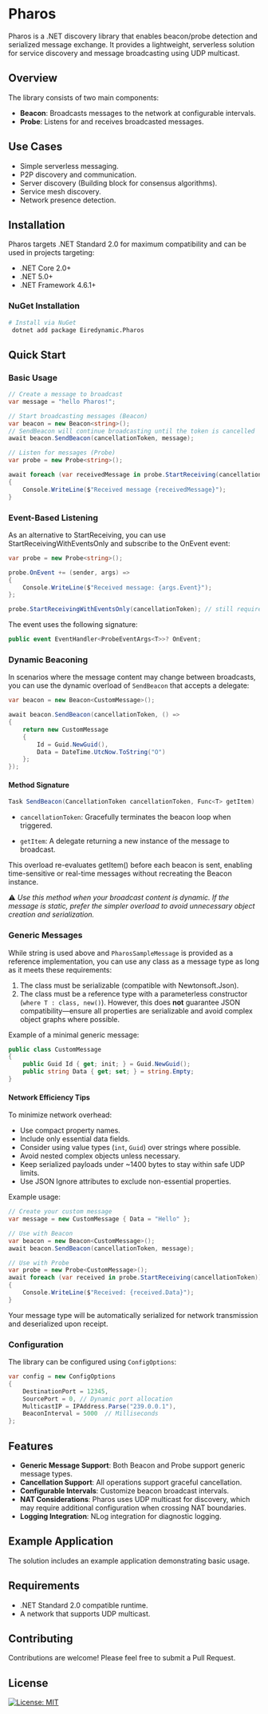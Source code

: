 # Pharos

Pharos is a .NET discovery library that enables beacon/probe detection and serialized message exchange. It provides a lightweight, serverless solution for service discovery and message broadcasting using UDP multicast.

## Overview

The library consists of two main components:
- **Beacon**: Broadcasts messages to the network at configurable intervals.
- **Probe**: Listens for and receives broadcasted messages.

## Use Cases
- Simple serverless messaging.
- P2P discovery and communication.
- Server discovery (Building block for consensus algorithms).
- Service mesh discovery.
- Network presence detection.

## Installation

Pharos targets .NET Standard 2.0 for maximum compatibility and can be used in projects targeting:
- .NET Core 2.0+
- .NET 5.0+
- .NET Framework 4.6.1+

### NuGet Installation
```sh
# Install via NuGet
 dotnet add package Eiredynamic.Pharos
```

## Quick Start

### Basic Usage

```csharp
// Create a message to broadcast
var message = "hello Pharos!";

// Start broadcasting messages (Beacon)
var beacon = new Beacon<string>();
// SendBeacon will continue broadcasting until the token is cancelled
await beacon.SendBeacon(cancellationToken, message);

// Listen for messages (Probe)
var probe = new Probe<string>();

await foreach (var receivedMessage in probe.StartReceiving(cancellationToken)) 
{
    Console.WriteLine($"Received message {receivedMessage}");
}
```

### Event-Based Listening

As an alternative to StartReceiving, you can use StartReceivingWithEventsOnly and subscribe to the OnEvent event:
```csharp
var probe = new Probe<string>();

probe.OnEvent += (sender, args) =>
{
    Console.WriteLine($"Received message: {args.Event}");
};

probe.StartReceivingWithEventsOnly(cancellationToken); // still required to start the receive loop
```

The event uses the following signature:
```csharp
public event EventHandler<ProbeEventArgs<T>>? OnEvent;
```

### Dynamic Beaconing

In scenarios where the message content may change between broadcasts, you can use the dynamic overload of `SendBeacon` that accepts a delegate:

```csharp
var beacon = new Beacon<CustomMessage>();

await beacon.SendBeacon(cancellationToken, () =>
{
    return new CustomMessage
    {
        Id = Guid.NewGuid(),
        Data = DateTime.UtcNow.ToString("O")
    };
});
```

#### Method Signature
```csharp
Task SendBeacon(CancellationToken cancellationToken, Func<T> getItem)
```

- `cancellationToken`: Gracefully terminates the beacon loop when triggered.

- `getItem`: A delegate returning a new instance of the message to broadcast.

This overload re-evaluates getItem() before each beacon is sent, enabling time-sensitive or real-time messages without recreating the Beacon<T> instance.

⚠️ _Use this method when your broadcast content is dynamic. If the message is static, prefer the simpler overload to avoid unnecessary object creation and serialization._

### Generic Messages

While string is used above and `PharosSampleMessage` is provided as a reference implementation, you can use any class as a message type as long as it meets these requirements:

1. The class must be serializable (compatible with Newtonsoft.Json).
2. The class must be a reference type with a parameterless constructor (`where T : class, new()`). However, this does **not** guarantee JSON compatibility—ensure all properties are serializable and avoid complex object graphs where possible.

Example of a minimal generic message:

```csharp
public class CustomMessage 
{ 
    public Guid Id { get; init; } = Guid.NewGuid(); 
    public string Data { get; set; } = string.Empty; 
}
```

#### Network Efficiency Tips

To minimize network overhead:
- Use compact property names.
- Include only essential data fields.
- Consider using value types (`int`, `Guid`) over strings where possible.
- Avoid nested complex objects unless necessary.
- Keep serialized payloads under ~1400 bytes to stay within safe UDP limits.
- Use JSON Ignore attributes to exclude non-essential properties.

Example usage:

```csharp
// Create your custom message
var message = new CustomMessage { Data = "Hello" };

// Use with Beacon
var beacon = new Beacon<CustomMessage>();
await beacon.SendBeacon(cancellationToken, message);

// Use with Probe
var probe = new Probe<CustomMessage>();
await foreach (var received in probe.StartReceiving(cancellationToken)) 
{
    Console.WriteLine($"Received: {received.Data}");
}
```

Your message type will be automatically serialized for network transmission and deserialized upon receipt.

### Configuration

The library can be configured using `ConfigOptions`:

```csharp
var config = new ConfigOptions 
{ 
    DestinationPort = 12345, 
    SourcePort = 0, // Dynamic port allocation 
    MulticastIP = IPAddress.Parse("239.0.0.1"), 
    BeaconInterval = 5000  // Milliseconds 
};
```

## Features

- **Generic Message Support**: Both Beacon and Probe support generic message types.
- **Cancellation Support**: All operations support graceful cancellation.
- **Configurable Intervals**: Customize beacon broadcast intervals.
- **NAT Considerations**: Pharos uses UDP multicast for discovery, which may require additional configuration when crossing NAT boundaries.
- **Logging Integration**: NLog integration for diagnostic logging.

## Example Application

The solution includes an example application demonstrating basic usage.

## Requirements

- .NET Standard 2.0 compatible runtime.
- A network that supports UDP multicast.

## Contributing

Contributions are welcome! Please feel free to submit a Pull Request.

## License

[![License: MIT](https://img.shields.io/badge/License-MIT-yellow.svg)](https://opensource.org/licenses/MIT)
